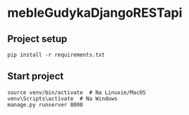 # mebleGudykaDjangoRESTapi

## Project setup
```
pip install -r requirements.txt
```

## Start project
```
source venv/bin/activate  # Na Linuxie/MacOS
venv\Scripts\activate  # Na Windows
manage.py runserver 8000
```